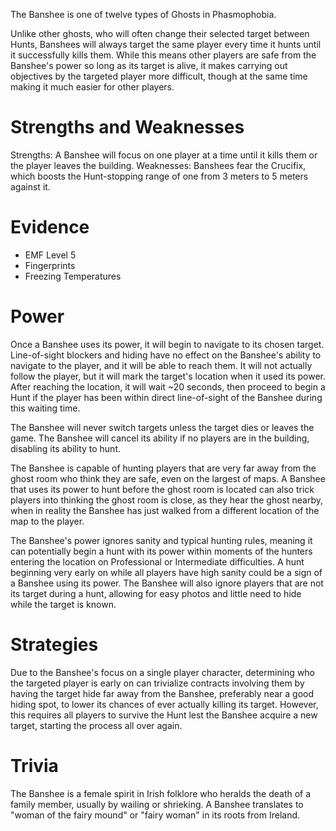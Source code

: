 The Banshee is one of twelve types of Ghosts in Phasmophobia.

Unlike other ghosts, who will often change their selected target between Hunts, Banshees will always target the same player every time it hunts until it successfully kills them. While this means other players are safe from the Banshee&apos;s power so long as its target is alive, it makes carrying out objectives by the targeted player more difficult, though at the same time making it much easier for other players.

# Strengths and Weaknesses
Strengths: A Banshee will focus on one player at a time until it kills them or the player leaves the building.
Weaknesses: Banshees fear the Crucifix, which boosts the Hunt-stopping range of one from 3 meters to 5 meters against it.

# Evidence
- EMF Level 5
- Fingerprints
- Freezing Temperatures

# Power
Once a Banshee uses its power, it will begin to navigate to its chosen target. Line-of-sight blockers and hiding have no effect on the Banshee&apos;s ability to navigate to the player, and it will be able to reach them. It will not actually follow the player, but it will mark the target&apos;s location when it used its power. After reaching the location, it will wait ~20 seconds, then proceed to begin a Hunt if the player has been within direct line-of-sight of the Banshee during this waiting time.

The Banshee will never switch targets unless the target dies or leaves the game. The Banshee will cancel its ability if no players are in the building, disabling its ability to hunt.

The Banshee is capable of hunting players that are very far away from the ghost room who think they are safe, even on the largest of maps. A Banshee that uses its power to hunt before the ghost room is located can also trick players into thinking the ghost room is close, as they hear the ghost nearby, when in reality the Banshee has just walked from a different location of the map to the player.

The Banshee&apos;s power ignores sanity and typical hunting rules, meaning it can potentially begin a hunt with its power within moments of the hunters entering the location on Professional or Intermediate difficulties. A hunt beginning very early on while all players have high sanity could be a sign of a Banshee using its power. The Banshee will also ignore players that are not its target during a hunt, allowing for easy photos and little need to hide while the target is known.

# Strategies
Due to the Banshee&apos;s focus on a single player character, determining who the targeted player is early on can trivialize contracts involving them by having the target hide far away from the Banshee, preferably near a good hiding spot, to lower its chances of ever actually killing its target. However, this requires all players to survive the Hunt lest the Banshee acquire a new target, starting the process all over again.

# Trivia
The Banshee is a female spirit in Irish folklore who heralds the death of a family member, usually by wailing or shrieking. A Banshee translates to &quot;woman of the fairy mound&quot; or &quot;fairy woman&quot; in its roots from Ireland.
